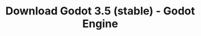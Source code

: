 ---
# Generated by /tools/generators/src/download_archive_generator !!! do not edit by hand !!!
title: 'Download Godot 3.5 (stable) - Godot Engine'
type: 'download/archive'
name: '3.5'
flavor: 'stable'
release_date: '2022-08-05T03:00:00-00:00'
release_notes: 'article/godot-3-5-cant-stop-wont-stop/'
primaryPlatforms:
  - 'android.apk'
  - 'linux.64'
  - 'macos.universal'
  - 'windows.64'
  - 'linux_server.headless.64'
  - 'web'
  - 'templates'
links:
  android.apk:
    name: 'android.apk'
    title: 'Android'
    caption: 'Universal APK (ARM64 + ARMv7 + x86_64 + x86)'
    tags:
      - 'APK download'
      - 'ARM64/v7'
      - 'x86 (64 & 32 bit)'
    hosts:
      github_builds:
        regular: 'https://github.com/godotengine/godot-builds/releases/download/3.5-stable/Godot_v3.5-stable_android_editor.apk'
        mono: '#'
      github:
        regular: 'https://github.com/godotengine/godot/releases/download/3.5-stable/Godot_v3.5-stable_android_editor.apk'
        mono: '#'
  linux.64:
    name: 'linux.64'
    title: 'Linux'
    caption: 'Standard (x86_64)'
    tags:
      - '64 bit'
    hosts:
      github_builds:
        regular: 'https://github.com/godotengine/godot-builds/releases/download/3.5-stable/Godot_v3.5-stable_x11.64.zip'
        mono: 'https://github.com/godotengine/godot-builds/releases/download/3.5-stable/Godot_v3.5-stable_mono_x11_64.zip'
      github:
        regular: 'https://github.com/godotengine/godot/releases/download/3.5-stable/Godot_v3.5-stable_x11.64.zip'
        mono: 'https://github.com/godotengine/godot/releases/download/3.5-stable/Godot_v3.5-stable_mono_x11_64.zip'
  macos.universal:
    name: 'macos.universal'
    title: 'macOS'
    caption: 'Universal (x86_64 + Apple Silicon)'
    tags:
      - 'Intel/Apple Silicon'
      - '64 bit'
    hosts:
      github_builds:
        regular: 'https://github.com/godotengine/godot-builds/releases/download/3.5-stable/Godot_v3.5-stable_osx.universal.zip'
        mono: 'https://github.com/godotengine/godot-builds/releases/download/3.5-stable/Godot_v3.5-stable_mono_osx.universal.zip'
      github:
        regular: 'https://github.com/godotengine/godot/releases/download/3.5-stable/Godot_v3.5-stable_osx.universal.zip'
        mono: 'https://github.com/godotengine/godot/releases/download/3.5-stable/Godot_v3.5-stable_mono_osx.universal.zip'
  windows.64:
    name: 'windows.64'
    title: 'Windows'
    caption: 'Standard (x86_64)'
    tags:
      - '64 bit'
    hosts:
      github_builds:
        regular: 'https://github.com/godotengine/godot-builds/releases/download/3.5-stable/Godot_v3.5-stable_win64.exe.zip'
        mono: 'https://github.com/godotengine/godot-builds/releases/download/3.5-stable/Godot_v3.5-stable_mono_win64.zip'
      github:
        regular: 'https://github.com/godotengine/godot/releases/download/3.5-stable/Godot_v3.5-stable_win64.exe.zip'
        mono: 'https://github.com/godotengine/godot/releases/download/3.5-stable/Godot_v3.5-stable_mono_win64.zip'
  linux_server.headless.64:
    name: 'linux_server.headless.64'
    title: 'Linux Server'
    caption: 'Headless (x86_64)'
    tags:
      - '64 bit'
      - 'Headless'
    hosts:
      github_builds:
        regular: 'https://github.com/godotengine/godot-builds/releases/download/3.5-stable/Godot_v3.5-stable_linux_headless.64.zip'
        mono: 'https://github.com/godotengine/godot-builds/releases/download/3.5-stable/Godot_v3.5-stable_mono_linux_headless_64.zip'
      github:
        regular: 'https://github.com/godotengine/godot/releases/download/3.5-stable/Godot_v3.5-stable_linux_headless.64.zip'
        mono: 'https://github.com/godotengine/godot/releases/download/3.5-stable/Godot_v3.5-stable_mono_linux_headless_64.zip'
  web:
    name: 'web'
    title: 'Web editor'
    caption: ''
    tags:
      - 'Self-hosted'
      - 'Cross-platform'
    hosts:
      github_builds:
        regular: 'https://github.com/godotengine/godot-builds/releases/download/3.5-stable/Godot_v3.5-stable_web_editor.zip'
        mono: '#'
      github:
        regular: 'https://github.com/godotengine/godot/releases/download/3.5-stable/Godot_v3.5-stable_web_editor.zip'
        mono: '#'
  linux.32:
    name: 'linux.32'
    title: 'Linux'
    caption: 'Standard (x86)'
    tags:
      - '32 bit'
    hosts:
      github_builds:
        regular: 'https://github.com/godotengine/godot-builds/releases/download/3.5-stable/Godot_v3.5-stable_x11.32.zip'
        mono: 'https://github.com/godotengine/godot-builds/releases/download/3.5-stable/Godot_v3.5-stable_mono_x11_32.zip'
      github:
        regular: 'https://github.com/godotengine/godot/releases/download/3.5-stable/Godot_v3.5-stable_x11.32.zip'
        mono: 'https://github.com/godotengine/godot/releases/download/3.5-stable/Godot_v3.5-stable_mono_x11_32.zip'
  windows.32:
    name: 'windows.32'
    title: 'Windows'
    caption: 'Standard (x86)'
    tags:
      - '32 bit'
    hosts:
      github_builds:
        regular: 'https://github.com/godotengine/godot-builds/releases/download/3.5-stable/Godot_v3.5-stable_win32.exe.zip'
        mono: 'https://github.com/godotengine/godot-builds/releases/download/3.5-stable/Godot_v3.5-stable_mono_win32.zip'
      github:
        regular: 'https://github.com/godotengine/godot/releases/download/3.5-stable/Godot_v3.5-stable_win32.exe.zip'
        mono: 'https://github.com/godotengine/godot/releases/download/3.5-stable/Godot_v3.5-stable_mono_win32.zip'
  linux_server.64:
    name: 'linux_server.64'
    title: 'Linux Server'
    caption: 'Standard (x86_64)'
    tags:
      - '64 bit'
    hosts:
      github_builds:
        regular: 'https://github.com/godotengine/godot-builds/releases/download/3.5-stable/Godot_v3.5-stable_linux_server.64.zip'
        mono: 'https://github.com/godotengine/godot-builds/releases/download/3.5-stable/Godot_v3.5-stable_mono_linux_server_64.zip'
      github:
        regular: 'https://github.com/godotengine/godot/releases/download/3.5-stable/Godot_v3.5-stable_linux_server.64.zip'
        mono: 'https://github.com/godotengine/godot/releases/download/3.5-stable/Godot_v3.5-stable_mono_linux_server_64.zip'
  aar_library:
    name: 'aar_library'
    title: 'AAR library'
    caption: ''
    tags:
      - 'Android plugins'
      - 'Java'
      - 'Kotlin'
    hosts:
      github_builds:
        regular: 'https://github.com/godotengine/godot-builds/releases/download/3.5-stable/godot-lib.3.5.stable.release.aar'
        mono: 'https://github.com/godotengine/godot-builds/releases/download/3.5-stable/godot-lib.3.5.stable.mono.release.aar'
      github:
        regular: 'https://github.com/godotengine/godot/releases/download/3.5-stable/godot-lib.3.5.stable.release.aar'
        mono: 'https://github.com/godotengine/godot/releases/download/3.5-stable/godot-lib.3.5.stable.mono.release.aar'
  templates:
    name: 'templates'
    title: 'Export templates'
    caption: ''
    tags:
      - 'Used to export your games to all supported platforms'
    hosts:
      github_builds:
        regular: 'https://github.com/godotengine/godot-builds/releases/download/3.5-stable/Godot_v3.5-stable_export_templates.tpz'
        mono: 'https://github.com/godotengine/godot-builds/releases/download/3.5-stable/Godot_v3.5-stable_mono_export_templates.tpz'
      github:
        regular: 'https://github.com/godotengine/godot/releases/download/3.5-stable/Godot_v3.5-stable_export_templates.tpz'
        mono: 'https://github.com/godotengine/godot/releases/download/3.5-stable/Godot_v3.5-stable_mono_export_templates.tpz'
---